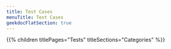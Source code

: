 ```yaml
---
title: Test Cases
menuTitle: Test Cases 
geekdocFlatSection: true
---
```


{{% children titlePages="Tests" titleSections="Categories" %}}
